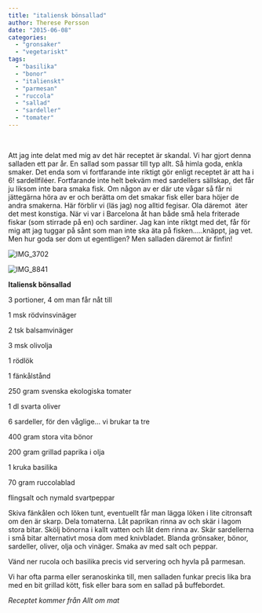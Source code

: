 ```yaml
---
title: "italiensk bönsallad"
author: Therese Persson
date: "2015-06-08"
categories: 
  - "gronsaker"
  - "vegetariskt"
tags: 
  - "basilika"
  - "bonor"
  - "italienskt"
  - "parmesan"
  - "ruccola"
  - "sallad"
  - "sardeller"
  - "tomater"
---
```


 

Att jag inte delat med mig av det här receptet är skandal. Vi har gjort denna salladen ett par år. En sallad som passar till typ allt. Så himla goda, enkla smaker. Det enda som vi fortfarande inte riktigt gör enligt receptet är att ha i 6! sardellfiléer. Fortfarande inte helt bekväm med sardellers sällskap, det får ju liksom inte bara smaka fisk. Om någon av er där ute vågar så får ni jättegärna höra av er och berätta om det smakar fisk eller bara höjer de andra smakerna. Här förblir vi (läs jag) nog alltid fegisar. Ola däremot  äter det mest konstiga. När vi var i Barcelona åt han både små hela friterade fiskar (som stirrade på en) och sardiner. Jag kan inte riktgt med det, får för mig att jag tuggar på sånt som man inte ska äta på fisken.....knäppt, jag vet. Men hur goda ser dom ut egentligen? Men salladen däremot är finfin!

![IMG_3702](/static/img/IMG_3702-1020x1360.jpg)

![IMG_8841](/static/img/IMG_8841-1020x680.jpg)

**Italiensk bönsallad**

3 portioner, 4 om man får nåt till

1 msk rödvinsvinäger

2 tsk balsamvinäger

3 msk olivolja

1 rödlök

1 fänkålstånd

250 gram svenska ekologiska tomater

1 dl svarta oliver

6 sardeller, för den våglige... vi brukar ta tre

400 gram stora vita bönor

200 gram grillad paprika i olja

1 kruka basilika

70 gram ruccolablad

flingsalt och nymald svartpeppar

Skiva fänkålen och löken tunt, eventuellt får man lägga löken i lite citronsaft om den är skarp. Dela tomaterna. Låt paprikan rinna av och skär i lagom stora bitar. Skölj bönorna i kallt vatten och låt dem rinna av. Skär sardellerna i små bitar alternativt mosa dom med knivbladet. Blanda grönsaker, bönor, sardeller, oliver, olja och vinäger. Smaka av med salt och peppar.

Vänd ner rucola och basilika precis vid servering och hyvla på parmesan.

Vi har ofta parma eller seranoskinka till, men salladen funkar precis lika bra med en bit grillad kött, fisk eller bara som en sallad på buffebordet.

_Receptet kommer från Allt om mat_
